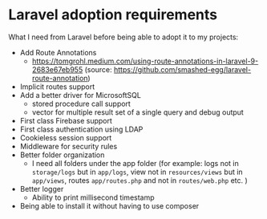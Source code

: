 # Laravel adoption requirements

What I need from Laravel before being able to adopt it to my projects:

 * Add Route Annotations
    * https://tomgrohl.medium.com/using-route-annotations-in-laravel-9-2683e67eb955 (source: https://github.com/smashed-egg/laravel-route-annotation)
 * Implicit routes support
 * Add a better driver for MicrosoftSQL
    * stored procedure call support
    * vector for multiple result set of a single query and debug output
 * First class Firebase support
 * First class authentication using LDAP
 * Cookieless session support
 * Middleware for security rules
 * Better folder organization
    * I need all folders under the app folder (for example: logs not in `storage/logs` but in `app/logs`, view not in `resources/views` but in `app/views`, routes `app/routes.php` and not in `routes/web.php` etc. )
 * Better logger
    * Ability to print millisecond timestamp
 * Being able to install it without having to use composer 
